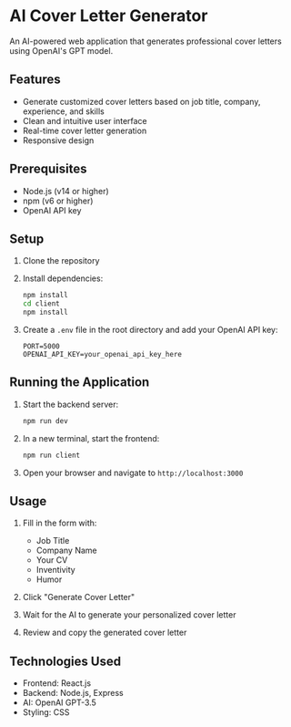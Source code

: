 # AI Cover Letter Generator

An AI-powered web application that generates professional cover letters using OpenAI's GPT model.

## Features

- Generate customized cover letters based on job title, company, experience, and skills
- Clean and intuitive user interface
- Real-time cover letter generation
- Responsive design

## Prerequisites

- Node.js (v14 or higher)
- npm (v6 or higher)
- OpenAI API key

## Setup

1. Clone the repository
2. Install dependencies:
   ```bash
   npm install
   cd client
   npm install
   ```

3. Create a `.env` file in the root directory and add your OpenAI API key:
   ```
   PORT=5000
   OPENAI_API_KEY=your_openai_api_key_here
   ```

## Running the Application

1. Start the backend server:
   ```bash
   npm run dev
   ```

2. In a new terminal, start the frontend:
   ```bash
   npm run client
   ```

3. Open your browser and navigate to `http://localhost:3000`

## Usage

1. Fill in the form with:
   - Job Title
   - Company Name
   - Your CV
   - Inventivity
   - Humor

2. Click "Generate Cover Letter"
3. Wait for the AI to generate your personalized cover letter
4. Review and copy the generated cover letter

## Technologies Used

- Frontend: React.js
- Backend: Node.js, Express
- AI: OpenAI GPT-3.5
- Styling: CSS 
